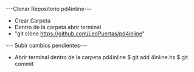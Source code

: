 
---Clonar Repositorio pd4inline---

- Crear Carpeta
- Dentro de la carpeta abrir terminal
- "git clone https://github.com/LeoPuertas/pd4inline"


--- Subir cambios pendientes---
- Abrir terminal dentro de la carpeta pd4inline
	$ git add 4inline.hs
	$ git commit 
	